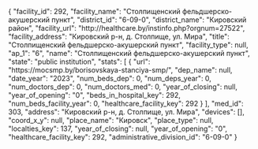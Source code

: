 {
    "facility_id": 292,
    "facility_name": "Столпищенский фельдшерско-акушерский пункт",
    "district_id": "6-09-0",
    "district_name": "Кировский район",
    "facility_url": "http:\/\/healthcare.by\/instinfo.php?orgnum=27522",
    "facility_address": "Кировский р-н, д. Столпище, ул. Мира",
    "title": "Столпищенский фельдшерско-акушерский пункт",
    "facility_type": null,
    "ap_1": "6",
    "name": "Столпищенский фельдшерско-акушерский пункт",
    "state": "public institution",
    "stats": [
        {
            "url": "https:\/\/mocsmp.by\/borisovskaya-stanciya-smp\/",
            "dep_name": null,
            "date_year": "2023",
            "num_beds_dep": 0,
            "num_deps_year": 0,
            "num_doctors_dep": 0,
            "num_doctors_med": 0,
            "year_of_closing": null,
            "year_of_opening": "0",
            "beds_in_hospital_key": 292,
            "num_beds_facility_year": 0,
            "healthcare_facility_key": 292
        }
    ],
    "med_id": 303,
    "address": "Кировский р-н, д. Столпище, ул. Мира",
    "devices": [],
    "coord_x_y": null,
    "place_name": "Кировск",
    "place_type": null,
    "localties_key": 137,
    "year_of_closing": null,
    "year_of_opening": "0",
    "healthcare_facility_key": 292,
    "administrative_division_id": "6-09-0"
}